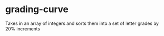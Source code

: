 # grading-curve
Takes in an array of integers and sorts them into a set of letter grades by 20% increments
